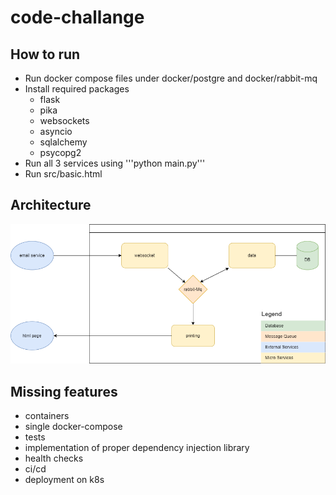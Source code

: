 # code-challange
## How to run
- Run docker compose files under docker/postgre and docker/rabbit-mq
- Install required packages
  - flask
  - pika
  - websockets
  - asyncio
  - sqlalchemy
  - psycopg2
- Run all 3 services using '''python main.py'''
- Run src/basic.html
## Architecture

![architecture](https://github.com/HuseyinUtkuASLAN/code-challange/blob/main/emailFlow.drawio.png)

## Missing features
- containers
- single docker-compose
- tests
- implementation of proper dependency injection library
- health checks
- ci/cd
- deployment on k8s
